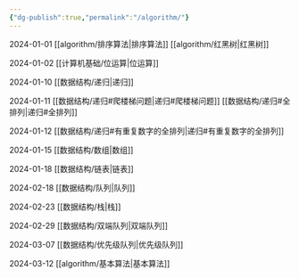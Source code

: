 ```yaml
---
{"dg-publish":true,"permalink":"/algorithm/"}
---
```


2024-01-01
[[algorithm/排序算法\|排序算法]]
[[algorithm/红黑树\|红黑树]]

2024-01-02
[[计算机基础/位运算\|位运算]]

2024-01-10
[[数据结构/递归\|递归]]

2024-01-11
[[数据结构/递归#爬楼梯问题\|递归#爬楼梯问题]]
[[数据结构/递归#全排列\|递归#全排列]]


2024-01-12
[[数据结构/递归#有重复数字的全排列\|递归#有重复数字的全排列]]

2024-01-15
[[数据结构/数组\|数组]]

2024-01-18
[[数据结构/链表\|链表]]

2024-02-18
[[数据结构/队列\|队列]]

2024-02-23
[[数据结构/栈\|栈]]

2024-02-29
[[数据结构/双端队列\|双端队列]]


2024-03-07
[[数据结构/优先级队列\|优先级队列]]

2024-03-12
[[algorithm/基本算法\|基本算法]]